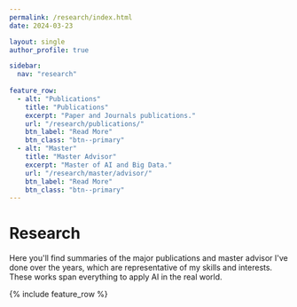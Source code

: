 ```yaml
---
permalink: /research/index.html
date: 2024-03-23

layout: single
author_profile: true

sidebar:
  nav: "research"
  
feature_row:
  - alt: "Publications"
    title: "Publications"
    excerpt: "Paper and Journals publications."
    url: "/research/publications/"
    btn_label: "Read More"
    btn_class: "btn--primary"	
  - alt: "Master"
    title: "Master Advisor"
    excerpt: "Master of AI and Big Data."
    url: "/research/master/advisor/"
    btn_label: "Read More"
    btn_class: "btn--primary"	
---
```


# Research

Here you'll find summaries of the major publications and master advisor I've done over the years, which 
are representative of my skills and interests. These works span everything to apply AI in the real world.

{% include feature_row %}